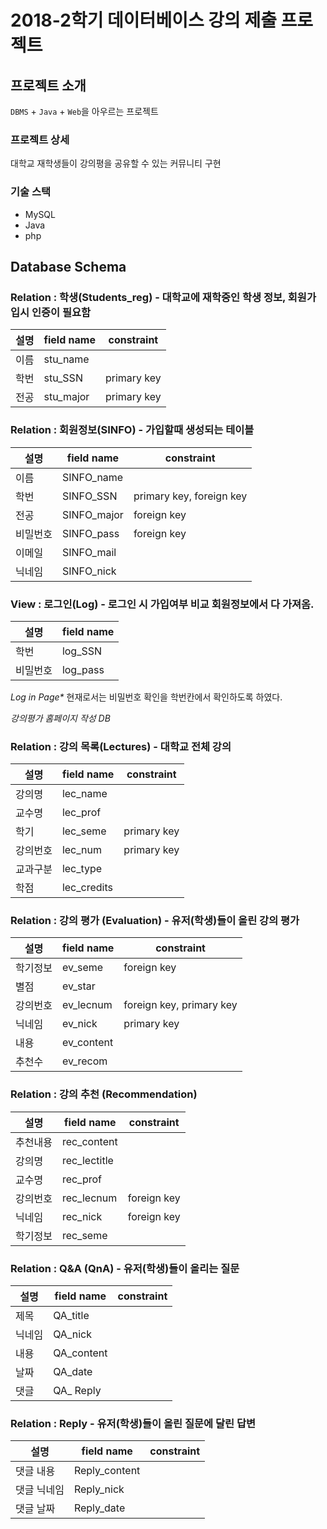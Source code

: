# 2018-2학기 데이터베이스 강의 제출 프로젝트

## 프로젝트 소개
`DBMS` + `Java` + `Web`을 아우르는 프로젝트
### 프로젝트 상세
대학교 재학생들이 강의평을 공유할 수 있는 커뮤니티 구현
### 기술 스택
- MySQL
- Java
- php

## Database Schema
### Relation : 학생(Students_reg) - 대학교에 재학중인 학생 정보, 회원가입시 인증이 필요함
설명 | field name | constraint
-- | ---------- | ----------
이름 | stu_name |
학번 | stu_SSN | primary key
전공 | stu_major | primary key

### Relation : 회원정보(SINFO) - 가입할때 생성되는 테이블
설명 | field name | constraint
-- | ---------- | ----------
이름 | SINFO_name | 
학번 | SINFO_SSN | primary key, foreign key
전공 | SINFO_major | foreign key
비밀번호 | SINFO_pass | foreign key
이메일 | SINFO_mail |
닉네임 | SINFO_nick

### View : 로그인(Log) - 로그인 시 가입여부 비교 회원정보에서 다 가져옴. 
설명 | field name
-- | ----------
학번 | log_SSN
비밀번호 | log_pass


_Log in Page*_
현재로서는 비밀번호 확인을 학번칸에서 확인하도록 하였다.     
       
_강의평가 홈페이지 작성 DB_
### Relation : 강의 목록(Lectures) - 대학교 전체 강의 
설명 | field name | constraint
-- | ---------- | ----------
강의명 | lec_name |
교수명 | lec_prof |
학기 | lec_seme | primary key
강의번호 | lec_num | primary key
교과구분 | lec_type |
학점 | lec_credits |
   

### Relation : 강의 평가 (Evaluation) - 유저(학생)들이 올린 강의 평가
설명 | field name | constraint
-- | ---------- | ----------
학기정보 | ev_seme | foreign key
별점 | ev_star |
강의번호 | ev_lecnum | foreign key, primary key
닉네임 | ev_nick | primary key
내용 | ev_content |
추천수 | ev_recom |

### Relation : 강의 추천 (Recommendation)
설명 | field name | constraint
-- | ---------- | ----------
추천내용 |rec_content |
강의명 | rec_lectitle |
교수명 | rec_prof |
강의번호 | rec_lecnum | foreign key
닉네임 | rec_nick | foreign key
학기정보 | rec_seme |

### Relation : Q&A (QnA) - 유저(학생)들이 올리는 질문
설명 | field name | constraint
-- | ---------- | ----------
제목 | QA_title |
닉네임 | QA_nick |
내용 | QA_content |
날짜 | QA_date |
댓글 | QA_ Reply |

### Relation : Reply - 유저(학생)들이 올린 질문에 달린 답변
설명 | field name | constraint
-- | ---------- | ----------
댓글 내용 | Reply_content |
댓글 닉네임 | Reply_nick |
댓글 날짜 | Reply_date |
